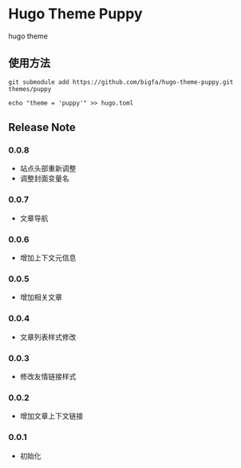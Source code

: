 # Hugo Theme Puppy

hugo theme

## 使用方法

```
git submodule add https://github.com/bigfa/hugo-theme-puppy.git themes/puppy

echo "theme = 'puppy'" >> hugo.toml
```

## Release Note

### 0.0.8

-   站点头部重新调整
-   调整封面变量名

### 0.0.7

-   文章导航

### 0.0.6

-   增加上下文元信息

### 0.0.5

-   增加相关文章

### 0.0.4

-   文章列表样式修改

### 0.0.3

-   修改友情链接样式

### 0.0.2

-   增加文章上下文链接

### 0.0.1

-   初始化
